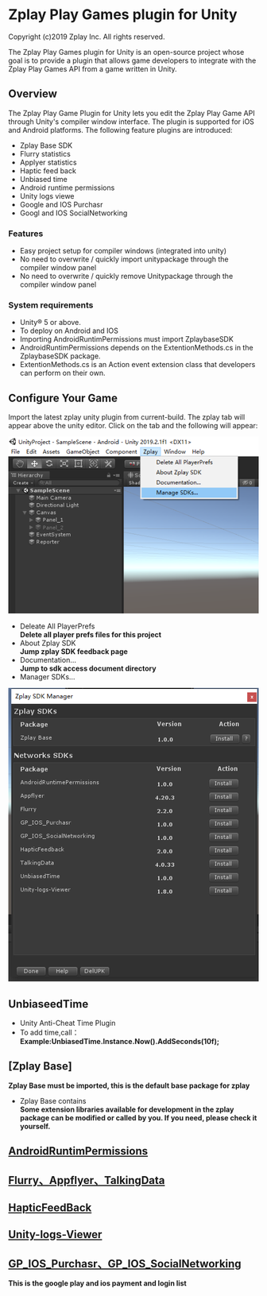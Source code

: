 # Zplay Play Games plugin for Unity
Copyright (c)2019 Zplay Inc. All rights reserved.

The Zplay Play Games plugin for Unity is an open-source project whose goal is to provide a plugin that allows game developers to integrate with the Zplay Play Games API from a game written in Unity.

## Overview
The Zplay Play Game Plugin for Unity lets you edit the Zplay Play Game API through Unity's compiler window interface. The plugin is supported for iOS and Android platforms. The following feature plugins are introduced:
 
 * Zplay Base SDK        
 * Flurry statistics     
 * Applyer statistics     
 * Haptic feed back     
 * Unbiased time     
 * Android runtime permissions     
 * Unity logs viewe      
 * Google and IOS Purchasr    
 * Googl and IOS SocialNetworking   
 
 ### Features 
 * Easy project setup for compiler windows (integrated into unity)     
 * No need to overwrite / quickly import unitypackage through the compiler window panel    
 * No need to overwrite / quickly remove Unitypackage through the compiler window panel    

### System requirements
* Unity® 5 or above.   
* To deploy on Android and IOS    
* Importing AndroidRuntimPermissions must import ZplaybaseSDK    
* AndroidRuntimPermissions depends on the ExtentionMethods.cs in the ZplaybaseSDK package.    
* ExtentionMethods.cs is an Action event extension class that developers can perform on their own.   
	
## Configure Your Game
Import the latest zplay unity plugin from current-build. The zplay tab will appear above the unity editor. Click on the tab and the following will appear:  

![click Get Resources](source/docgen/Zplay.png "Show the resources data")

* Deleate All PlayerPrefs  
__Delete all player prefs files for this project__
* About Zplay SDK  
__Jump zplay SDK feedback page__  
* Documentation…   
__Jump to sdk access document directory__  
* Manager SDKs…     

![click Get Resources](source/docgen/ZplaySDKManagr.png "Show the resources data")

## UnbiaseedTime  
* Unity Anti-Cheat Time Plugin
* To add time,call：
__Example:UnbiasedTime.Instance.Now().AddSeconds(10f);__

## [Zplay Base]
__Zplay Base must be imported, this is the default base package for zplay__
* Zplay Base contains     
__Some extension libraries available for development in the zplay package can be modified or called by you. If you need, please check it yourself.__

## [AndroidRuntimPermissions](AndroidRuntimPermissions.md)

## [Flurry、Appflyer、TalkingData](Statistics.md)

## [HapticFeedBack](HapticFeedBack.md)

## [Unity-logs-Viewer](Unity-logs-Viewer.md)

## [GP_IOS_Purchasr、GP_IOS_SocialNetworking](GP_IOS_Purchasr_SocialNetWorking.md)
__This is the google play and ios payment and login list__







